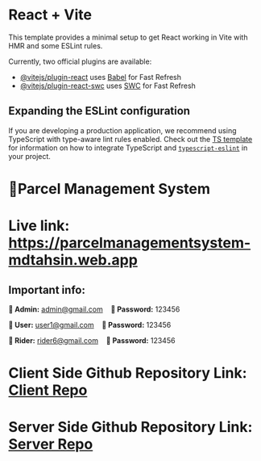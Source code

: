 # React + Vite

This template provides a minimal setup to get React working in Vite with HMR and some ESLint rules.

Currently, two official plugins are available:

- [@vitejs/plugin-react](https://github.com/vitejs/vite-plugin-react/blob/main/packages/plugin-react) uses [Babel](https://babeljs.io/) for Fast Refresh
- [@vitejs/plugin-react-swc](https://github.com/vitejs/vite-plugin-react/blob/main/packages/plugin-react-swc) uses [SWC](https://swc.rs/) for Fast Refresh

## Expanding the ESLint configuration

If you are developing a production application, we recommend using TypeScript with type-aware lint rules enabled. Check out the [TS template](https://github.com/vitejs/vite/tree/main/packages/create-vite/template-react-ts) for information on how to integrate TypeScript and [`typescript-eslint`](https://typescript-eslint.io) in your project.

# 🎯Parcel Management System
# Live link:  https://parcelmanagementsystem-mdtahsin.web.app

## Important info:
  
   **👑 Admin:** admin@gmail.com &nbsp;&nbsp; **🔑 Password:** 123456  

**👤 User:** user1@gmail.com &nbsp;&nbsp; **🔑 Password:** 123456  

**🚴 Rider:** rider6@gmail.com &nbsp;&nbsp; **🔑 Password:** 123456  

 # Client Side Github Repository Link: [Client Repo](https://github.com/mdtahsinislam/zap-shift-clint)
# Server Side Github Repository Link: [Server Repo](https://github.com/mdtahsinislam/zap-shift-server)
   
   


